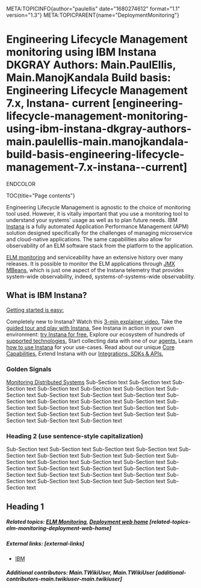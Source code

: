 META:TOPICINFO{author="paulellis" date="1680274612" format="1.1"
version="1.3"} META:TOPICPARENT{name="DeploymentMonitoring"}

# Engineering Lifecycle Management monitoring using IBM Instana DKGRAY Authors: Main.PaulEllis, Main.ManojKandala Build basis: Engineering Lifecycle Management 7.x, Instana- current [engineering-lifecycle-management-monitoring-using-ibm-instana-dkgray-authors-main.paulellis-main.manojkandala-build-basis-engineering-lifecycle-management-7.x-instana--current]

ENDCOLOR

TOC{title="Page contents"}

Engineering Lifecycle Management is agnostic to the choice of monitoring
tool used. However, it is vitally important that you use a monitoring
tool to understand your systems' usage as well as to plan future needs.
IBM [Instana](https://www.ibm.com/docs/en/instana-observability/current)
is a fully automated Application Performance Management (APM) solution
designed specifically for the challenges of managing microservice and
cloud-native applications. The same capabilities also allow for
observability of an ELM software stack from the platform to the
application.

[ELM monitoring](https://jazz.net/library/article/91590) and
serviceability have an extensive history over many releases. It is
possible to monitor the ELM applications through [JMX
MBeans](https://www.ibm.com/docs/en/instana-observability/current?topic=technologies-jmx-custom-metrics),
which is just one aspect of the Instana telemetry that provides
system-wide observability, indeed, systems-of-systems-wide
observability.

## What is IBM Instana?

[Getting started is
easy:](https://www.ibm.com/docs/en/instana-observability/current?topic=getting-started)

Completely new to Instana? Watch this [3-min explainer
video.](https://www.ibm.com/links?url=https3A2F2Fwww.instana.com2Finstana-application-performance-monitoring-video-overview2F)
Take the [guided tour and play with
Instana.](https://www.ibm.com/links?url=https3A2F2Fplay-with.instana.io2F232F)
See Instana in action in your own environment: [try Instana for
free.](https://www.ibm.com/links?url=https3A2F2Fwww.instana.com2Ftrial2F)
Explore our ecosystem of hundreds of [supported
technologies.](https://www.ibm.com/docs/en/SSE1JP5_current/src/pages/ecosystem/index.html)
Start collecting data with one of our
[agents.](https://www.ibm.com/docs/en/SSE1JP5_current/src/pages/setup_and_manage/index.html)
Learn [how to use
Instana](https://www.ibm.com/docs/en/SSE1JP5_current/src/pages/using_instana/index.html)
for your use-cases. Read about our unique [Core
Capabilities.](https://www.ibm.com/docs/en/SSE1JP5_current/src/pages/core_capabilities/index.html)
Extend Instana with our [Integrations, SDKs &
APIs.](https://www.ibm.com/docs/en/SSE1JP5_current/src/pages/integrations/index.html)

### Golden Signals

[Monitoring Distributed
Systems](https://sre.google/sre-book/monitoring-distributed-systems/)
Sub-Section text Sub-Section text Sub-Section text Sub-Section text
Sub-Section text Sub-Section text Sub-Section text Sub-Section text
Sub-Section text Sub-Section text Sub-Section text Sub-Section text
Sub-Section text Sub-Section text Sub-Section text Sub-Section text
Sub-Section text Sub-Section text Sub-Section text Sub-Section text
Sub-Section text Sub-Section text Sub-Section text Sub-Section text
Sub-Section text

### Heading 2 (use sentence-style capitalization)

Sub-Section text Sub-Section text Sub-Section text Sub-Section text
Sub-Section text Sub-Section text Sub-Section text Sub-Section text
Sub-Section text Sub-Section text Sub-Section text Sub-Section text
Sub-Section text Sub-Section text Sub-Section text Sub-Section text
Sub-Section text Sub-Section text Sub-Section text Sub-Section text
Sub-Section text Sub-Section text Sub-Section text Sub-Section text
Sub-Section text

## Heading 1

##### Related topics: [ELM Monitoring](https://jazz.net/library/article/91590), [Deployment web home](DeploymentWebHome) [related-topics-elm-monitoring-deployment-web-home]

##### External links: [external-links]

-   [IBM](https://www.ibm.com)

##### Additional contributors: Main.TWikiUser, Main.TWikiUser [additional-contributors-main.twikiuser-main.twikiuser]
